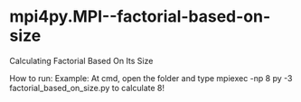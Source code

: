 # mpi4py.MPI--factorial-based-on-size
Calculating Factorial Based On Its Size

How to run: 
Example: At cmd, open the folder and type mpiexec -np 8 py -3 factorial_based_on_size.py to calculate 8!
